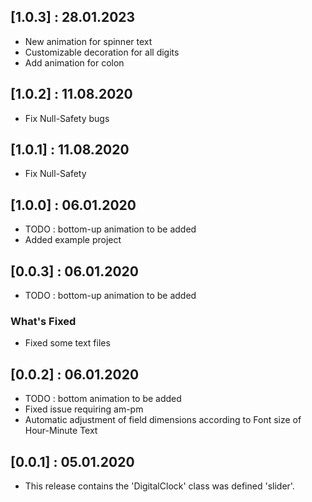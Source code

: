 ## [1.0.3] : 28.01.2023

* New animation for spinner text
* Customizable decoration for all digits
* Add animation for colon

## [1.0.2] : 11.08.2020

* Fix Null-Safety bugs

## [1.0.1] : 11.08.2020

* Fix Null-Safety

## [1.0.0] : 06.01.2020

* TODO : bottom-up animation to be added
* Added example project

## [0.0.3] : 06.01.2020

* TODO : bottom-up animation to be added

### What's Fixed

* Fixed some text files

## [0.0.2] : 06.01.2020

* TODO : bottom animation to be added
* Fixed issue requiring am-pm
* Automatic adjustment of field dimensions according to Font size of Hour-Minute Text

## [0.0.1] : 05.01.2020

* This release contains the 'DigitalClock' class was defined 'slider'.
